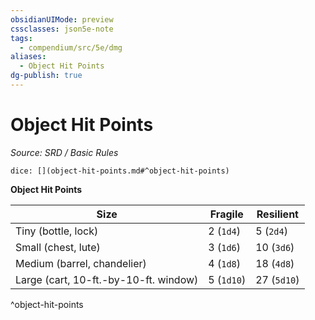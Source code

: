 ```yaml
---
obsidianUIMode: preview
cssclasses: json5e-note
tags:
  - compendium/src/5e/dmg
aliases:
  - Object Hit Points
dg-publish: true
---
```

# Object Hit Points
*Source: SRD / Basic Rules* 

`dice: [](object-hit-points.md#^object-hit-points)`

**Object Hit Points**

| Size | Fragile | Resilient |
|------|---------|-----------|
| Tiny (bottle, lock) | 2 (`1d4`) | 5 (`2d4`) |
| Small (chest, lute) | 3 (`1d6`) | 10 (`3d6`) |
| Medium (barrel, chandelier) | 4 (`1d8`) | 18 (`4d8`) |
| Large (cart, 10-ft.-by-10-ft. window) | 5 (`1d10`) | 27 (`5d10`) |
^object-hit-points